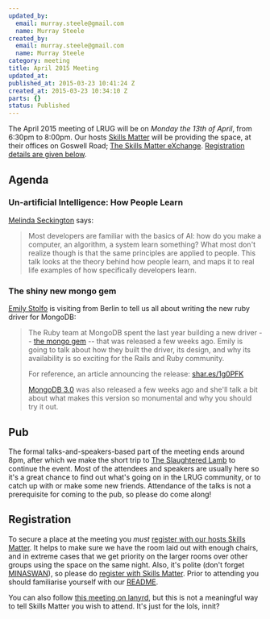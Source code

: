 ```yaml
--- 
updated_by: 
  email: murray.steele@gmail.com
  name: Murray Steele
created_by: 
  email: murray.steele@gmail.com
  name: Murray Steele
category: meeting
title: April 2015 Meeting
updated_at: 
published_at: 2015-03-23 10:41:24 Z
created_at: 2015-03-23 10:34:10 Z
parts: {}
status: Published
---
```


The April 2015 meeting of LRUG will be on *Monday the 13th of April*, from 6:30pm to 8:00pm.  Our hosts [Skills Matter](http://skillsmatter.com/) will be providing the space, at their offices on Goswell Road; [The Skills Matter eXchange](https://skillsmatter.com/locations/96-skills-matter-exchange).  <a href="#apr15registration">Registration details are given below</a>.

Agenda
------

### Un-artificial Intelligence: How People Learn

[Melinda Seckington](https://missgeeky.com/) says:

> Most developers are familiar with the basics of AI: how do you make a
> computer, an algorithm, a system learn something? What most don't 
> realize though is that the same principles are applied to people. This 
> talk looks at the theory behind how people learn, and maps it to real 
> life examples of how specifically developers learn.

### The shiny new mongo gem

[Emily Stolfo](https://twitter.com/emstolfo) is visiting from Berlin to tell us all about writing the new ruby driver for MongoDB:

> The Ruby team at MongoDB spent the last year building a new driver
> -- [the mongo gem](https://github.com/mongodb/mongo-ruby-driver) --
> that was released a few weeks ago. Emily is going to talk about how
> they built the driver, its design, and why its availability is
> so exciting for the Rails and Ruby community.
>
> For reference, an article announcing the release: [shar.es/1g0PFK](http://shar.es/1g0PFK)
>
> [MongoDB 3.0](http://docs.mongodb.org/manual/release-notes/3.0/) was also released a few weeks ago and she'll talk a bit
> about what makes this version so monumental and why you should try
> it out.

Pub
---

The formal talks-and-speakers-based part of the meeting ends around 8pm, after which we make the short trip to [The Slaughtered Lamb](http://www.theslaughteredlambpub.com/) to continue the event.  Most of the attendees and speakers are usually here so it's a great chance to find out what's going on in the LRUG community, or to catch up with or make some new friends.  Attendance of the talks is not a prerequisite for coming to the pub, so please do come along!

Registration <a name="apr15registration">&nbsp;</a>
---------------------------------------------------

To secure a place at the meeting you *must* [register with our hosts Skills Matter](https://skillsmatter.com/meetups/7113-un-artificial-intelligence-and-the-new-mongodb-ruby-driver-2-point-0).  It helps to make sure we have the room laid out with enough chairs, and in extreme cases that we get priority on the larger rooms over other groups using the space on the same night.  Also, it's polite (don't forget [MINASWAN](http://oreilly.com/ruby/excerpts/ruby-learning-rails/ruby-glossary.html#I_indexterm_d1e32036)), so please do [register with Skills Matter](https://skillsmatter.com/meetups/7113-un-artificial-intelligence-and-the-new-mongodb-ruby-driver-2-point-0).  Prior to attending you should familiarise yourself with our [README](http://readme.lrug.org/).

You can also follow [this meeting on lanyrd](http://lanyrd.com/2015/lrug-april/), but this is not a meaningful way to tell Skills Matter you wish to attend.  It's just for the lols, innit?
